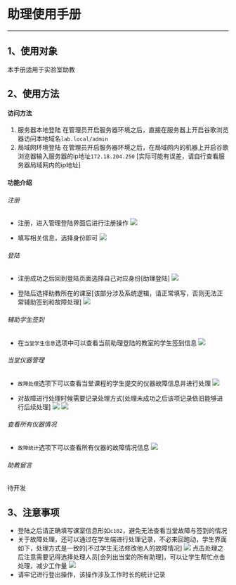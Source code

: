 # 助理使用手册
---

## 1、使用对象

本手册适用于实验室助教

## 2、使用方法

#### 访问方法
1. 服务器本地登陆
    在管理员开启服务器环境之后，直接在服务器上开启谷歌浏览器访问本地域名`lab.local/admin`
2. 局域网环境登陆
    在管理员开启服务器环境之后，在局域网内的机器上开启谷歌浏览器输入服务器的ip地址`172.18.204.250` [实际可能有误差，请自行查看服务器局域网内的ip地址] 

#### 功能介绍
###### 注册
- 注册，进入管理登陆界面后进行注册操作
  ![](./img/ta/signup_button.png)

- 填写相关信息，选择身份即可
  ![](./img/ta/signup_info.png)

###### 登陆
- 注册成功之后回到登陆页面选择自己对应身份[助理登陆]
  ![](./img/ta/signin_button.png)

- 登陆后选择助教所在的课室[该部分涉及系统逻辑，请正常填写，否则无法正常辅助签到和故障处理]
  ![](./img/ta/signin_info.png)

###### 辅助学生签到
- 在`当堂学生信息`选项中可以查看当前助理登陆的教室的学生签到信息
  ![](./img/ta/stu_present.png)

###### 当堂仪器管理
- `故障处理`选项下可以查看当堂课程的学生提交的仪器故障信息并进行处理
  ![](./img/ta/dev_present.png)

- 对故障进行处理时候需要记录处理方式[处理未成功之后该项记录依旧能够进行后续处理]
  ![](./img/ta/dev_deal.png)
  ![](./img/ta/dev_deal_fail.png)

###### 查看所有仪器情况
- `故障统计`选项下可以查看所有仪器的故障情况信息
  ![](./img/ta/dev_stat.png)

###### 助教留言
待开发

## 3、注意事项
- 登陆之后请正确填写课室信息形如`c102`，避免无法查看当堂故障与签到的情况
- 关于故障处理，还可以通过在学生端进行处理记录，不必来回跑动，学生界面如下，处理方式是一致的[不过学生无法修改他人的故障情况]
  ![](./img/ta/dev_deal_stu.png)
  点击处理之后注意需要记得选择处理人员[会列出当堂的所有助理]，可以让学生帮忙点击处理，减少工作量
  ![](./img/ta/dev_deal_stu2.png)
- 请牢记进行登出操作，该操作涉及工作时长的统计记录